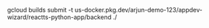gcloud builds submit -t us-docker.pkg.dev/arjun-demo-123/appdev-wizard/reactts-python-app/backend ./